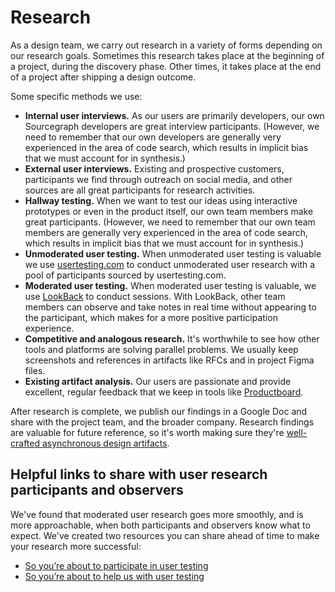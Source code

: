 # Research

As a design team, we carry out research in a variety of forms depending on our research goals. Sometimes this research takes place at the beginning of a project, during the discovery phase. Other times, it takes place at the end of a project after shipping a design outcome.

Some specific methods we use:

- **Internal user interviews.** As our users are primarily developers, our own Sourcegraph developers are great interview participants. (However, we need to remember that our own developers are generally very experienced in the area of code search, which results in implicit bias that we must account for in synthesis.)
- **External user interviews.** Existing and prospective customers, participants we find through outreach on social media, and other sources are all great participants for research activities.
- **Hallway testing.** When we want to test our ideas using interactive prototypes or even in the product itself, our own team members make great participants. (However, we need to remember that our own team members are generally very experienced in the area of code search, which results in implicit bias that we must account for in synthesis.)
- **Unmoderated user testing.** When unmoderated user testing is valuable we use [usertesting.com](../tools/index.md#product-design-and-research) to conduct unmoderated user research with a pool of participants sourced by usertesting.com.
- **Moderated user testing.** When moderated user testing is valuable, we use [LookBack](../tools/index.md#product-design-and-research) to conduct sessions. With LookBack, other team members can observe and take notes in real time without appearing to the participant, which makes for a more positive participation experience.
- **Competitive and analogous research.** It's worthwhile to see how other tools and platforms are solving parallel problems. We usually keep screenshots and references in artifacts like RFCs and in project Figma files.
- **Existing artifact analysis.** Our users are passionate and provide excellent, regular feedback that we keep in tools like [Productboard](https://sourcegraph.productboard.com/).

After research is complete, we publish our findings in a Google Doc and share with the project team, and the broader company. Research findings are valuable for future reference, so it's worth making sure they're [well-crafted asynchronous design artifacts](../artifacts/index.md).

## Helpful links to share with user research participants and observers

We've found that moderated user research goes more smoothly, and is more approachable, when both participants and observers know what to expect. We've created two resources you can share ahead of time to make your research more successful:

- [So you’re about to participate in user testing](../../user_research/user_research_participant.md)
- [So you’re about to help us with user testing](../../user_research/user_research_observer.md)

